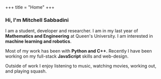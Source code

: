 +++
title = "Home"
+++

### Hi, I'm Mitchell Sabbadini

I am a student, developer and researcher. I am in my last year of **Mathematics and Engineering** at Queen's University. I am interested in **machine learning and robotics**.

Most of my work has been with **Python and C++**. Recently I have been working on my full-stack **JavaScript** skills and web-design.

Outside of work I enjoy listening to music, watching movies, working out, and playing squash.